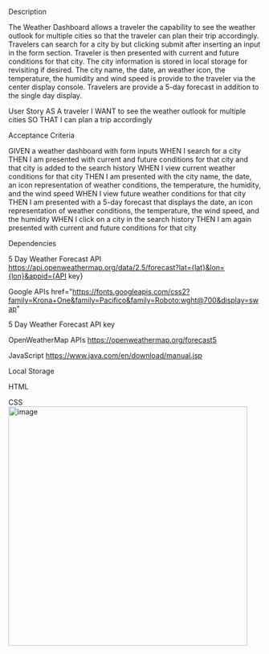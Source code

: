 Description

The Weather Dashboard allows a traveler the capability to see the weather outlook for multiple cities so that the traveler can plan their trip accordingly.
Travelers can search for a city by but clicking submit after inserting an input in the form section. Traveler is then presented with current and future conditions for that city. The city information is stored in local storage for revisiting if desired. The city name, the date, an weather icon, the temperature, the humidity and wind speed is provide to the traveler via the center display console. Travelers are provide a 5-day forecast in addition to the single day display.

User Story
AS A traveler
I WANT to see the weather outlook for multiple cities
SO THAT I can plan a trip accordingly

Acceptance Criteria

GIVEN a weather dashboard with form inputs
WHEN I search for a city
THEN I am presented with current and future conditions for that city and that city is added to the search history
WHEN I view current weather conditions for that city
THEN I am presented with the city name, the date, an icon representation of weather conditions, the temperature, the humidity, and the wind speed
WHEN I view future weather conditions for that city
THEN I am presented with a 5-day forecast that displays the date, an icon representation of weather conditions, the temperature, the wind speed, and the humidity
WHEN I click on a city in the search history
THEN I am again presented with current and future conditions for that city

Dependencies

5 Day Weather Forecast API
https://api.openweathermap.org/data/2.5/forecast?lat={lat}&lon={lon}&appid={API key}

Google APIs
href="https://fonts.googleapis.com/css2?family=Krona+One&family=Pacifico&family=Roboto:wght@700&display=swap"

5 Day Weather Forecast API key 

OpenWeatherMap APIs
https://openweathermap.org/forecast5

JavaScript
https://www.java.com/en/download/manual.jsp

Local Storage

HTML

CSS
<img width="476" alt="image" src="https://user-images.githubusercontent.com/126128634/235545698-c59d6ffc-3974-4b53-b08d-9a423a9f8c4b.png">


